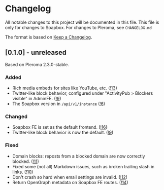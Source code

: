 # Changelog

All notable changes to this project will be documented in this file.
This file is only for changes to Soapbox.
For changes to Pleroma, see `CHANGELOG.md`

The format is based on [Keep a Changelog](https://keepachangelog.com/en/1.0.0/).

## [0.1.0] - unreleased

Based on Pleroma 2.3.0-stable.

### Added
- Rich media embeds for sites like YouTube, etc. ([!13](https://gitlab.com/soapbox-pub/soapbox/-/merge_requests/13))
- Twitter-like block behavior, configured under "ActivityPub > Blockers visible" in AdminFE. ([!9](https://gitlab.com/soapbox-pub/soapbox/-/merge_requests/9))
- The Soapbox version in `/api/v1/instance` ([!6](https://gitlab.com/soapbox-pub/soapbox/-/merge_requests/6))

### Changed
- Soapbox FE is set as the default frontend. ([!16](https://gitlab.com/soapbox-pub/soapbox/-/merge_requests/16))
- Twitter-like block behavior is now the default. ([!9](https://gitlab.com/soapbox-pub/soapbox/-/merge_requests/9))

### Fixed
- Domain blocks: reposts from a blocked domain are now correctly blocked. ([!11](https://gitlab.com/soapbox-pub/soapbox/-/merge_requests/11))
- Fixed some (not all) Markdown issues, such as broken trailing slash in links. ([!10](https://gitlab.com/soapbox-pub/soapbox/-/merge_requests/10))
- Don't crash so hard when email settings are invalid. ([!12](https://gitlab.com/soapbox-pub/soapbox/-/merge_requests/12))
- Return OpenGraph metadata on Soapbox FE routes. ([!14](https://gitlab.com/soapbox-pub/soapbox/-/merge_requests/14))
